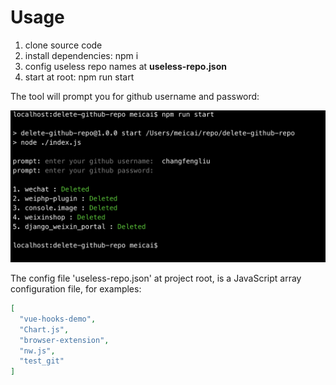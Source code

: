 # Usage

1. clone source code
2. install dependencies: npm i
3. config useless repo names at **useless-repo.json**
4. start at root: npm run start

The tool will prompt you for github username and password:

![demo](./screenshot.png)


The config file 'useless-repo.json' at project root, is a JavaScript array configuration file, for examples:
```JSON
[
  "vue-hooks-demo",
  "Chart.js",
  "browser-extension",
  "nw.js",
  "test_git"  
]
```

